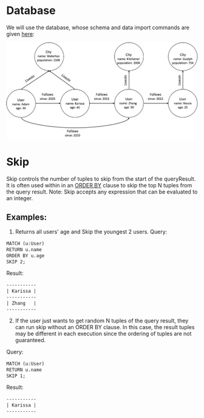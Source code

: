# Database
We will use the database, whose schema and data import commands are given [here](example-database.md):

<img src="running-example.png" width="800">

# Skip 
Skip controls the number of tuples to skip from the start of the queryResult. It is often used within in an [ORDER BY](order-by.md) clause to skip the top N tuples from the query result. Note: Skip accepts any expression that can be evaluated to an integer.

## Examples:
1. Returns all users' age and Skip the youngest 2 users.
Query:
```
MATCH (u:User)
RETURN u.name
ORDER BY u.age
SKIP 2;
```
Result:
```
-----------
| Karissa |
-----------
| Zhang   |
-----------
```

2. If the user just wants to get random N tuples of the query result, they can run skip without an ORDER BY clause. In this case, the result tuples may be different in each execution since the ordering of tuples are not guaranteed.

Query:
```
MATCH (u:User)
RETURN u.name
SKIP 1;
```
Result:
```
-----------
| Karissa |
-----------
```
